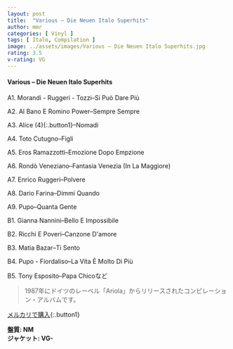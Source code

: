 ```yaml
---
layout: post
title:  "Various – Die Neuen Italo Superhits"
author: mmr
categories: [ Vinyl ]
tags: [ Italo, Compilation ]
image: ../assets/images/Various – Die Neuen Italo Superhits.jpg
rating: 3.5
v-rating: VG
---
```


#### Various – Die Neuen Italo Superhits

A1. Morandi - Ruggeri - Tozzi–Si Può Dare Più

A2. Al Bano E Romino Power–Sempre Sempre

A3. Alice (4){:.button1}–Nomadi

A4. Toto Cutugno–Figli

A5. Eros Ramazzotti–Emozione Dopo Empzione

A6. Rondò Veneziano–Fantasia Venezia (In La Maggiore)

A7. Enrico Ruggeri–Polvere

A8. Dario Farina–Dimmi Quando

A9. Pupo–Quanta Gente

B1. Gianna Nannini–Bello E Impossibile

B2. Ricchi E Poveri–Canzone D'amore

B3. Matia Bazar–Ti Sento

B4. Pupo - Fiordaliso–La Vita È Molto Di Più

B5. Tony Esposito–Papa Chicoなど

> 1987年にドイツのレーベル「Ariola」からリリースされたコンピレーション・アルバムです。


[メルカリで購入](https://jp.mercari.com/item/m23072694774){:.button1}

<div class="mt-4 mb-4 d-flex align-items-center">
<strong class="mr-1">盤質: NM</strong>
</div>
<div class="mt-4 mb-4 d-flex align-items-center">
<strong class="mr-1">ジャケット: VG-</strong>
</div>
